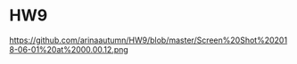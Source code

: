 # HW9

https://github.com/arinaautumn/HW9/blob/master/Screen%20Shot%202018-06-01%20at%2000.00.12.png
